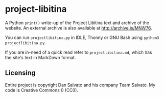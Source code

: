 # project-libitina
A Python `print()` write-up of the Project Libitina text and archive of the website. An external archive is also available at http://archive.is/MNW76.

You can run `projectlibitina.py` in IDLE, Thonny or GNU Bash using `python3 projectlibitina.py`.

If you are in-need of a quick read refer to `projectlibitina.md`, which has the site's text in MarkDown format.

## Licensing
Entire project is copyright Dan Salvato and his company Team Salvato. My code is Creative Commons 0 (CC0).
